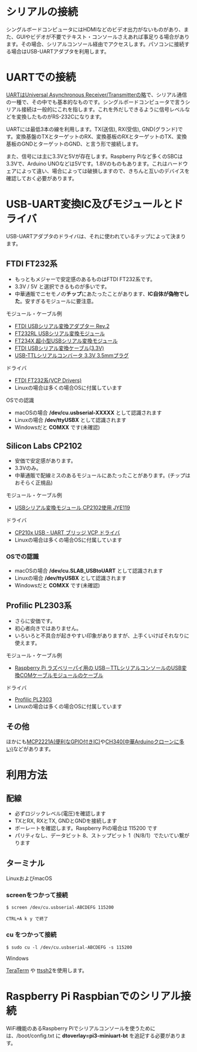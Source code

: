 # シリアルの接続

シングルボードコンピュータにはHDMIなどのビデオ出力がないものがあり、また、GUIやビデオが不要でテキスト・コンソールさえあれば事足りる場合があります。その場合、シリアルコンソール経由でアクセスします。パソコンに接続する場合はUSB-UARTアダプタを利用します。

# UARTでの接続

[UARTはUniversal Asynchronous Receiver/Transmitterの略](https://ja.wikipedia.org/wiki/UART)で、シリアル通信の一種で、その中でも基本的なものです。シングルボードコンピュータで言うシリアル接続は一般的にこれを指します。これを外だしできるように信号レベルなどを変換したものがRS-232Cになります。

UARTには最低3本の線を利用します。TX(送信), RX(受信), GND(グランド)です。変換基盤のTXとターゲットのRX、変換基板のRXとターゲットのTX、変換基板のGNDとターゲットのGND、と言う形で接続します。

また、信号には主に3.3Vと5Vが存在します。Raspberry Piなど多くのSBCは3.3Vで、Arduino UNOなどは5Vです。1.8Vのものもあります。これはハードウェアによって違い、場合によっては破損しますので、きちんと互いのデバイスを確認しておく必要があります。

# USB-UART変換IC及びモジュールとドライバ

USB-UARTアダプタのドライバは、それに使われているチップによって決まります。

## FTDI FT232系

* もっともメジャーで安定感のあるものはFTDI FT232系です。
* 3.3V / 5V と選択できるものが多いです。
* 中華通販でニセモノの**チップ**にあたったことがあります、**IC自体が偽物でした**。安すぎるモジュールに要注意。

モジュール・ケーブル例

* [FTDI USBシリアル変換アダプター Rev.2](https://www.switch-science.com/catalog/2782/)
* [FT232RL USBシリアル変換モジュール](http://akizukidenshi.com/catalog/g/gK-01977/)
* [FT234X 超小型USBシリアル変換モジュール](http://akizukidenshi.com/catalog/g/gM-08461/)
* [FTDI USBシリアル変換ケーブル(3.3V)](http://akizukidenshi.com/catalog/g/gK-12974/)
* [USB-TTLシリアルコンバータ 3.3V 3.5mmプラグ](https://strawberry-linux.com/catalog/items?code=50050)

ドライバ

* [FTDI FT232系(VCP Drivers)](https://www.ftdichip.com/Drivers/VCP.htm)
* Linuxの場合は多くの場合OSに付属しています

OSでの認識

* macOSの場合 **/dev/cu.usbserial-XXXXX** として認識されます
* Linuxの場合 **/dev/ttyUSBX** として認識されます
* Windowsだと **COMXX** です(未確認)

## Silicon Labs CP2102

* 安価で安定感があります。
* 3.3Vのみ。
* 中華通販で配線ミスのあるモジュールにあたったことがあります。(チップはおそらく正規品)

モジュール・ケーブル例

* [USBシリアル変換モジュール CP2102使用 JYE119](http://akizukidenshi.com/catalog/g/gK-12974/)

ドライバ

* [CP210x USB - UART ブリッジ VCP ドライバ](https://jp.silabs.com/products/development-tools/software/usb-to-uart-bridge-vcp-drivers)
* Linuxの場合は多くの場合OSに付属しています

### OSでの認識

* macOSの場合 **/dev/cu.SLAB_USBtoUART** として認識されます
* Linuxの場合 **/dev/ttyUSBX** として認識されます
* Windowsだと **COMXX** です(未確認)

## Profilic PL2303系

* さらに安価です。
* 初心者向きではありません。
* いろいろと不具合が起きやすい印象がありますが、上手くいけばそれなりに使えます。

モジュール・ケーブル例

* [Raspberry Pi ラズベリーパイ用の USB－TTLシリアルコンソールのUSB変換COMケーブルモジュールのケーブル](https://www.amazon.co.jp/dp/B00K7YYFNM/)

ドライバ

* [Profilic PL2303](http://www.prolific.com.tw/JP/ShowProduct.aspx?p_id=223&pcid=126)
* Linuxの場合は多くの場合OSに付属しています

## その他

ほかにも[MCP2221A(便利なGPIO付きIC)](https://www.microchip.com/wwwproducts/en/MCP2221A)や[CH340(中華Arduinoクローンに多い)](http://www.wch.cn/download/CH341SER_EXE.html)などがあります。

# 利用方法

## 配線

* 必ずロジックレベル(電圧)を確認します
* TXとRX, RXとTX, GNDとGNDを接続します
* ボーレートを確認します。Raspberry Piの場合は 115200 です
* パリティなし、データビット 8、ストップビット 1（N/8/1）でたいてい繋がります

## ターミナル

LinuxおよびmacOS

### screenをつかって接続

	$ screen /dev/cu.usbserial-ABCDEFG 115200

	CTRL+A k y で終了

### cu をつかって接続

	$ sudo cu -l /dev/cu.usbserial-ABCDEFG -s 115200

Windows

[TeraTerm](http://hp.vector.co.jp/authors/VA002416/) や [ttssh2](https://ja.osdn.net/projects/ttssh2/)を使用します。

# Raspberry Pi Raspbianでのシリアル接続

WiFi機能のあるRaspberry Piでシリアルコンソールを使うためには、/boot/config.txt に **dtoverlay=pi3-miniuart-bt** を追記する必要があります。

